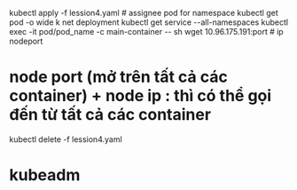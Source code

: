 kubectl apply -f lession4.yaml # assignee pod for namespace
kubectl get pod -o wide
k net deployment
kubectl get service --all-namespaces
kubectl exec -it pod/pod_name -c main-container -- sh
wget 10.96.175.191:port # ip nodeport

# node port (mở trên tất cả các container) + node ip : thì có thể gọi đến từ tất cả các container

kubectl delete -f lession4.yaml

# kubeadm